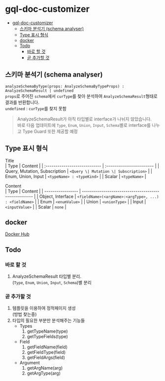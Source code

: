 # gql-doc-customizer

- [gql-doc-customizer](#gql-doc-customizer)
  - [스키마 분석기 (schema analyser)](#스키마-분석기-schema-analyser)
  - [Type 표시 형식](#type-표시-형식)
  - [docker](#docker)
  - [Todo](#todo)
    - [바로 할 것](#바로-할-것)
    - [곧 추가할 것](#곧-추가할-것)

## 스키마 분석기 (schema analyser)

`analyzeSchemaByType(props: AnalyzeSchemaByTypeProps) : AnalyzeSchemaResult | undefined`  
`props`로 주어진 `schema`에서 `curType`를 찾아 분석하여 `AnalyzeSchemaResult`형태로 결과를 반환합니다.  
`undefined` : `curType`를 찾지 못함  

> AnalyzeSchemaResult가 아직 타입별로 interface가 나뉘지 않았습니다.  
> 바로 다음 업데이트에 `Type`, `Enum`, `Union`, `Input`, `Schema`별로 interface를 나누고 Type Guard 또한 제공할 예정  

## Type 표시 형식

Title  
| Type                          | Content                   |
| :---------------------------- | :------------------------ |
| Query, Mutation, Subscription | `<Query \| Mutation \| Subscription>` |
| Enum, Union, Input            | `<typeName> : <typeKind>` |
| Scalar                        | `<typeName>`              |

Content  
| Type              | Content                                               |
| ----------------- | ----------------------------------------------------- |
| Object, Interface | `<fieldName>(<argName>:<argType>, ...) : <fieldName>` |
| Enum              | `<enumValue>`                                         |
| Union             | `<unionType>`                                         |
| Input             | `<inputValue>`                                        |
| Scalar            | `none`                                                |

## docker

[Docker Hub](https://hub.docker.com/repository/docker/windowdong11/gql-doc-customizer)

## Todo

### 바로 할 것

1. AnalyzeSchemaResult 타입별 분리.  
   (`Type`, `Enum`, `Union`, `Input`, `Schema`)별 분리  

### 곧 추가할 것

1. 템플릿을 이용하여 정적페이지 생성  
   (방법 찾는중)
2. 타입의 필요한 부분만 분석해주는 기능들  
   - Types  
     1. getTypeName(type)  
     2. getTypeFields(type)  
   - Field  
     1. getFieldName(field)  
     2. getFieldType(field)  
     3. getFieldArgs(field)  
   - Argument  
     1. getArgName(arg)  
     2. getArgType(arg)  
